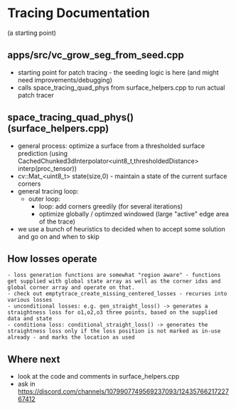 # Tracing Documentation
(a starting point)

## apps/src/vc_grow_seg_from_seed.cpp

- starting point for patch tracing - the seeding logic is here (and might need improvements/debugging)
- calls space_tracing_quad_phys from surface_helpers.cpp to run actual patch tracer

## space_tracing_quad_phys() (surface_helpers.cpp)

- general process: optimize a surface from a thresholded surface prediction (using CachedChunked3dInterpolator<uint8_t,thresholdedDistance> interp(proc_tensor))
- cv::Mat_<uint8_t> state(size,0) - maintain a state of the current surface corners 
- general tracing loop:
    - outer loop:
        - loop: add corners greedily (for several iterations)
        - optimize globally / optimzed windowed (large "active" edge area of the trace)
- we use a bunch of heuristics to decided when to accept some solution and go on and when to skip

## How losses operate
    - loss generation functions are somewhat "region aware" - functions get supplied with global state array as well as the corner idxs and global corner array and operate on that. 
    - check out emptytrace_create_missing_centered_losses - recurses into various losses
    - unconditional losses: e.g. gen_straight_loss() -> generates a straightness loss for o1,o2,o3 three points, based on the supplied data and state
    - conditiona loss: conditional_straight_loss() -> generates the straightness loss only if the loss position is not marked as in-use already - and marks the location as used

## Where next

- look at the code and comments in surface_helpers.cpp
- ask in https://discord.com/channels/1079907749569237093/1243576621722767412
